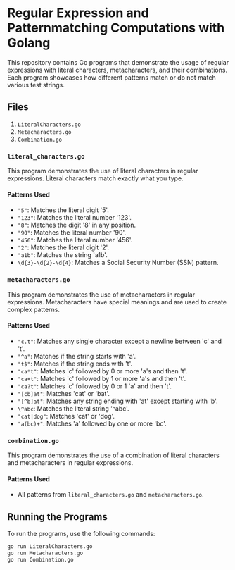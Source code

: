 # Regular Expression and Patternmatching Computations with Golang

This repository contains Go programs that demonstrate the usage of regular expressions with literal characters, metacharacters, and their combinations. Each program showcases how different patterns match or do not match various test strings.

## Files

1. `LiteralCharacters.go`
2. `Metacharacters.go`
3. `Combination.go`

### `literal_characters.go`

This program demonstrates the use of literal characters in regular expressions. Literal characters match exactly what you type.

#### Patterns Used

- `"5"`: Matches the literal digit '5'.
- `"123"`: Matches the literal number '123'.
- `"8"`: Matches the digit '8' in any position.
- `"90"`: Matches the literal number '90'.
- `"456"`: Matches the literal number '456'.
- `"2"`: Matches the literal digit '2'.
- `"a1b"`: Matches the string 'a1b'.
- `\d{3}-\d{2}-\d{4}`: Matches a Social Security Number (SSN) pattern.

### `metacharacters.go`

This program demonstrates the use of metacharacters in regular expressions. Metacharacters have special meanings and are used to create complex patterns.

#### Patterns Used

- `"c.t"`: Matches any single character except a newline between 'c' and 't'.
- `"^a"`: Matches if the string starts with 'a'.
- `"t$"`: Matches if the string ends with 't'.
- `"ca*t"`: Matches 'c' followed by 0 or more 'a's and then 't'.
- `"ca+t"`: Matches 'c' followed by 1 or more 'a's and then 't'.
- `"ca?t"`: Matches 'c' followed by 0 or 1 'a' and then 't'.
- `"[cb]at"`: Matches 'cat' or 'bat'.
- `"[^b]at"`: Matches any string ending with 'at' except starting with 'b'.
- `\^abc`: Matches the literal string '^abc'.
- `"cat|dog"`: Matches 'cat' or 'dog'.
- `"a(bc)+"`: Matches 'a' followed by one or more 'bc'.

### `combination.go`

This program demonstrates the use of a combination of literal characters and metacharacters in regular expressions.

#### Patterns Used

- All patterns from `literal_characters.go` and `metacharacters.go`.

## Running the Programs

To run the programs, use the following commands:

```sh
go run LiteralCharacters.go
go run Metacharacters.go
go run Combination.go
